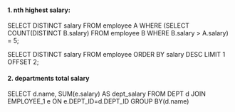 #### 1. nth highest salary:
SELECT DISTINCT salary 
FROM employee A
WHERE (SELECT COUNT(DISTINCT B.salary) FROM employee B WHERE B.salary > A.salary) = 5;

SELECT DISTINCT salary 
FROM employee 
ORDER BY salary DESC 
LIMIT 1 OFFSET 2;

#### 2. departments total salary
SELECT d.name, SUM(e.salary) AS dept_salary FROM DEPT d JOIN EMPLOYEE_1 e ON e.DEPT_ID=d.DEPT_ID GROUP BY(d.name)
